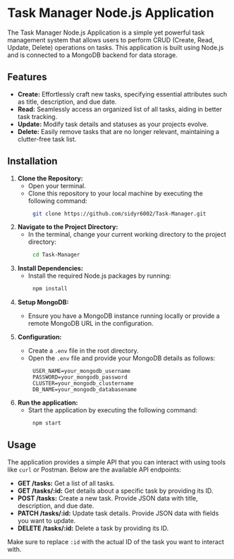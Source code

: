 # Task Manager Node.js Application

The Task Manager Node.js Application is a simple yet powerful task management system that allows users to perform CRUD (Create, Read, Update, Delete) operations on tasks. This application is built using Node.js and is connected to a MongoDB backend for data storage.

## Features

- **Create:** Effortlessly craft new tasks, specifying essential attributes such as title, description, and due date.
- **Read:** Seamlessly access an organized list of all tasks, aiding in better task tracking.
- **Update:** Modify task details and statuses as your projects evolve.
- **Delete:** Easily remove tasks that are no longer relevant, maintaining a clutter-free task list.

## Installation

1. **Clone the Repository:** 
    - Open your terminal.
    - Clone this repository to your local machine by executing the following command:

```bash
        git clone https://github.com/sidyr6002/Task-Manager.git
```
2. **Navigate to the Project Directory:**
    - In the terminal, change your current working directory to the project directory:

```bash
        cd Task-Manager
```

3. **Install Dependencies:** 
    - Install the required Node.js packages by running:

```bash
        npm install
``` 
4. **Setup MongoDB:** 
    - Ensure you have a MongoDB instance running locally or provide a remote MongoDB URL in the configuration.

5. **Configuration:** 
    - Create a `.env` file in the root directory.
    - Open the `.env` file and provide your MongoDB details as follows:

```plaintext
        USER_NAME=your_mongodb_username
        PASSWORD=your_mongodb_password
        CLUSTER=your_mongodb_clustername
        DB_NAME=your_mongodb_databasename
```

6. **Run the application:** 
    - Start the application by executing the following command:
```bash
        npm start
```

## Usage

The application provides a simple API that you can interact with using tools like `curl` or Postman. Below are the available API endpoints:

- **GET /tasks:** Get a list of all tasks.
- **GET /tasks/\:id:** Get details about a specific task by providing its ID.
- **POST /tasks:** Create a new task. Provide JSON data with title, description, and due date.
- **PATCH /tasks/\:id:** Update task details. Provide JSON data with fields you want to update.
- **DELETE /tasks/\:id:** Delete a task by providing its ID.

Make sure to replace `:id` with the actual ID of the task you want to interact with.

